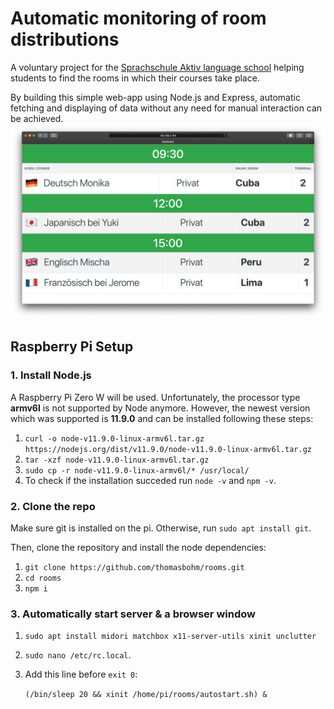 # Automatic monitoring of room distributions
A voluntary project for the [Sprachschule Aktiv language school](https://www.sprachschule-aktiv-muenchen.de/) helping students to find the rooms in which their courses take place.

By building this simple web-app using Node.js and Express, automatic fetching and displaying of data without any need for manual interaction can be achieved.
![Screenshot](./screenshot.png)

## Raspberry Pi Setup

### 1. Install Node.js
A Raspberry Pi Zero W will be used. Unfortunately, the processor type **armv6l** is not supported by Node anymore.
However, the newest version which was supported is **11.9.0** and can be installed following these steps:
1. `curl -o node-v11.9.0-linux-armv6l.tar.gz https://nodejs.org/dist/v11.9.0/node-v11.9.0-linux-armv6l.tar.gz`
2. `tar -xzf node-v11.9.0-linux-armv6l.tar.gz`
3. `sudo cp -r node-v11.9.0-linux-armv6l/* /usr/local/`
4. To check if the installation succeded run `node -v` and `npm -v`.

### 2. Clone the repo
Make sure git is installed on the pi. Otherwise, run `sudo apt install git`.

Then, clone the repository and install the node dependencies:
1. `git clone https://github.com/thomasbohm/rooms.git`
2. `cd rooms`
3. `npm i`

### 3. Automatically start server & a browser window
1. `sudo apt install midori matchbox x11-server-utils xinit unclutter`
2. `sudo nano /etc/rc.local`. 
3. Add this line before `exit 0`:
    
    `(/bin/sleep 20 && xinit /home/pi/rooms/autostart.sh) &`